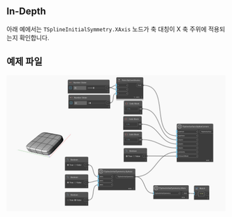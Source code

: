 ## In-Depth
아래 예에서는 `TSplineInitialSymmetry.XAxis` 노드가 축 대칭이 X 축 주위에 적용되는지 확인합니다.

## 예제 파일

![Example](./Autodesk.DesignScript.Geometry.TSpline.TSplineInitialSymmetry.XAxis_img.jpg)
